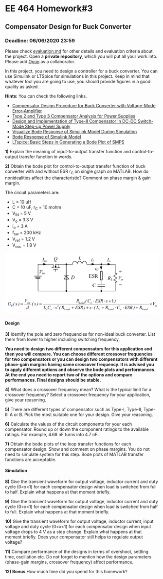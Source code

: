 # EE 464 Homework#3

## Compensator Design for Buck Converter

### Deadline: 06/06/2020 23:59

Please check [evaluation.md](evaluation.md) for other details and evaluation criteria about the project. Open a **private repository**, which you will put all your work into. Please add [Ogün](https://github.com/OgunAltun) as a collaborator. 

In this project, you need to design a controller for a buck converter. You can use Simulink or LTSpice for simulations in this project. Keep in mind that whatever tool you are going to use, you should provide figures in a good quality as asked.

**Hints:**
You can check the following links.

- [Compensator Design Procedure for Buck Converter with Voltage-Mode Error-Amplifier](https://www.infineon.com/dgdl/an-1162.pdf?fileId=5546d462533600a40153559a8e17111a)
- [Type 2 and Type 3 Compensator Analysis for Power Supplies](https://www.plexim.com/support/application-examples/1026)
- [Design and Implementation of Type-II Compensator in DC-DC Switch-Mode Step-up Power Supply](http://iranswitching.ir/wp-content/uploads/2016/01/Design-and-Implementation-of-Type-II-Compensator-in-DC-DC-Switch-Mode-Step-up-Power-Supply_www.IranSwitching.ir_.pdf)
- [Visualize Bode Response of Simulink Model During Simulation](https://www.mathworks.com/help/slcontrol/ug/visualize-bode-response-of-simulink-model-during-simulation.html)
- [Bode Response of Simulink Model](https://www.mathworks.com/help/slcontrol/gs/bode-response-of-simulink-model.html)
- [LTspice: Basic Steps in Generating a Bode Plot of SMPS](https://www.analog.com/en/technical-articles/ltspice-basic-steps-in-generating-a-bode-plot-of-smps.html#)

**1)** Explain the meaning of input-to-output transfer function and control-to-output transfer function in words.

**2)** Obtain the bode plot for control-to-output transfer function of buck converter with and without ESR r<sub>C</sub> on single graph on MATLAB. How do nonidealities affect the characteristic? Comment on phase margin & gain margin.

The circuit parameters are:
* L = 10 uH
* C = 10 uF, r<sub>C</sub> = 10 mohm
* V<sub>IN</sub> = 5 V
* V<sub>o</sub> = 3.3 V
* I<sub>o</sub> = 3 A <br/>
* f<sub>sw</sub> = 200 kHz<br/>
* V<sub>ref</sub> = 1.2 V<br/>
* V<sub>osc</sub> = 1.8 V<br/>

![](BuckTF.png)

#### Design

**3)** Identify the pole and zero frequencies for non-ideal buck converter. List them from lower to higher including switching frequency.

**You need to design two different compensators for this application and then you will compare. You can choose different crossover frequencies for two compensators or you can design two compensators with different phase-gain margins having same crossover frequency. It is advised you to apply different options and observe the bode plots and performances. At the end you need to report two of the options and compare performances. Final designs should be stable.**

**4)** What does a crossover frequency mean? What is the typical limit for a crossover frequency? Select a crossover frequency for your application, give your reasoning.

**5)** There are different types of compensator such as Type-I, Type-II, Type-III A or B. Pick the most suitable one for your design. Give your reasoning.

**6)** Calculate the values of the circuit components for your each compensator. Round up or down the component ratings to the available ratings. For example, 4.68 nF turns into 4.7 nF. 

**7)** Obtain the bode plots of the loop transfer functions for each compensator design. Show and comment on phase margins. You do not need to simulate system for this step. Bode plots of MATLAB transfer functions are acceptable.

#### Simulation

**8)** Give the transient waveform for output voltage, inductor current and duty cycle (0<x<1) for each compensator design when load is switched from full to half. Explain what happens at that moment briefly.

**9)** Give the transient waveform for output voltage, inductor current and duty cycle (0<x<1) for each compensator design when load is switched from half to full. Explain what happens at that moment briefly.

**10)** Give the transient waveform for output voltage, inductor current, input voltage and duty cycle (0<x<1) for each compensator design when input voltage drops to 4 V as a step change. Explain what happens at that moment briefly. Does your compensator still helps to regulate output voltage?

**11)** Compare performance of the designs in terms of overshoot, settling time, oscillation etc. Do not forget to mention how the design parameters (phase-gain margins, crossover frequency) affect performance.

**12) Bonus** How much time did you spend for this homework?
